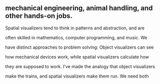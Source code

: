 ## mechanical engineering, animal handling, and other hands-on jobs.

Spatial visualizers tend to think in patterns and abstraction, and are

often skilled in mathematics, computer programming, and music. We

have distinct approaches to problem solving: Object visualizers can see

how mechanical devices work, while spatial visualizers calculate how

they are supposed to work. I’ve made the analogy that object visualizers

make the trains, and spatial visualizers make them run. We need both